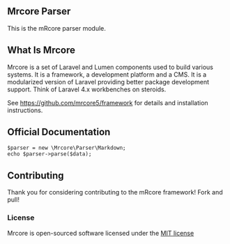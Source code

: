 ## Mrcore Parser

This is the mRcore parser module.

## What Is Mrcore

Mrcore is a set of Laravel and Lumen components used to build various systems.
It is a framework, a development platform and a CMS.  It is a modularized version of Laravel
providing better package development support.  Think of Laravel 4.x workbenches on steroids.

See https://github.com/mrcore5/framework for details and installation instructions.

## Official Documentation


	$parser = new \Mrcore\Parser\Markdown;
	echo $parser->parse($data);


## Contributing

Thank you for considering contributing to the mRcore framework!  Fork and pull!

### License

Mrcore is open-sourced software licensed under the [MIT license](http://mreschke.com/license/mit)
